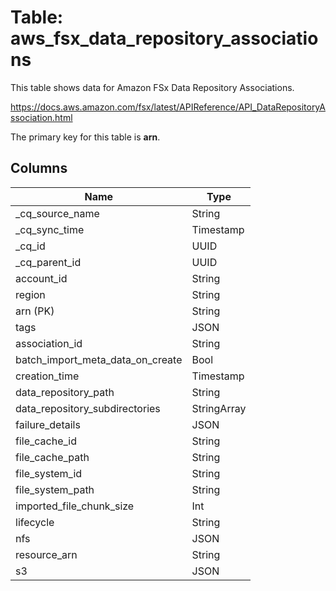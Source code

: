 # Table: aws_fsx_data_repository_associations

This table shows data for Amazon FSx Data Repository Associations.

https://docs.aws.amazon.com/fsx/latest/APIReference/API_DataRepositoryAssociation.html

The primary key for this table is **arn**.

## Columns

| Name          | Type          |
| ------------- | ------------- |
|_cq_source_name|String|
|_cq_sync_time|Timestamp|
|_cq_id|UUID|
|_cq_parent_id|UUID|
|account_id|String|
|region|String|
|arn (PK)|String|
|tags|JSON|
|association_id|String|
|batch_import_meta_data_on_create|Bool|
|creation_time|Timestamp|
|data_repository_path|String|
|data_repository_subdirectories|StringArray|
|failure_details|JSON|
|file_cache_id|String|
|file_cache_path|String|
|file_system_id|String|
|file_system_path|String|
|imported_file_chunk_size|Int|
|lifecycle|String|
|nfs|JSON|
|resource_arn|String|
|s3|JSON|
